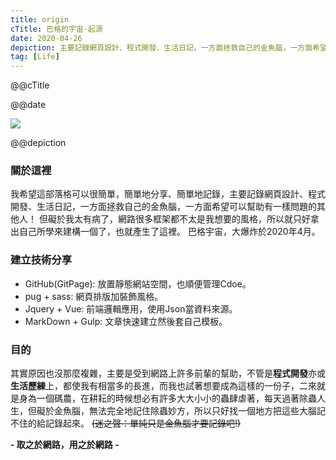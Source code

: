 ```yaml
---
title: origin
cTitle: 巴格的宇宙·起源
date: 2020-04-26
depiction: 主要記錄網頁設計、程式開發、生活日記，一方面拯救自己的金魚腦，一方面希望可以幫助有一樣問題的其他人！
tag: [Life]
---
```

<!--@@master=../../../../../layout.html-->

<!--@@block=meta-->
<meta name="author" content="Berglas">
<meta name="copyright" content="Berglas">
<meta name="description" content="@@depiction">
<meta itemprop="name" content="@@cTitle｜巴格.生活日記•學習筆記">
<meta itemprop="image" content="@@site.jpg">
<meta itemprop="description" content="@@depiction">
<meta property="og:title" content="@@cTitle｜巴格.生活日記•學習筆記">
<meta property="og:url" content="@@site.html">
<meta property="og:image" content="@@site.jpg">
<meta property="og:description" content="@@depiction">
<meta property="og:site_name" content="巴格.生活日記•學習筆記">
<meta property="og:type" content="article">
<title>@@cTitle｜巴格.生活日記•學習筆記</title>
<!--@@close-->

<!--@@block=title-->
<p class='theme-title'>@@cTitle</p>
<p class='time-mark'>@@date</p>
<!--@@close-->

<!--@@block=depiction-->
<img src='./@@title.jpg'>
<p class='depiction'>@@depiction</p>
<!--@@close-->

<!--@@block=content-->
### 關於這裡
我希望這部落格可以很簡單，簡單地分享、簡單地記錄，主要記錄網頁設計、程式開發、生活日記，一方面拯救自己的金魚腦，一方面希望可以幫助有一樣問題的其他人！
但礙於我太有病了，網路很多框架都不太是我想要的風格，所以就只好拿出自己所學來建構一個了，也就產生了這裡。
巴格宇宙，大爆炸於2020年4月。

### 建立技術分享
* GitHub(GitPage): 放置靜態網站空間，也順便管理Cdoe。
* pug + sass: 網頁排版加裝飾風格。
* Jquery + Vue: 前端邏輯應用，使用Json當資料來源。
* MarkDown + Gulp: 文章快速建立然後套自己模板。

### 目的
其實原因也沒那麼複雜，主要是受到網路上許多前輩的幫助，不管是**程式開發**亦或**生活歷練**上，都使我有相當多的長進，而我也試著想要成為這樣的一份子，二來就是身為一個碼農，在耕耘的時候想必有許多大大小小的蟲肆虐著，每天過著除蟲人生，但礙於金魚腦，無法完全地記住除蟲妙方，所以只好找一個地方把這些大腦記不住的給記錄起來。
~~(迷之聲：單純只是金魚腦才要記錄吧!)~~

**- 取之於網路，用之於網路 -**
<!--@@close-->